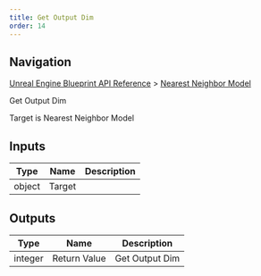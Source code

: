 ```yaml
---
title: Get Output Dim
order: 14
---
```

## Navigation

[Unreal Engine Blueprint API Reference](https://dev.epicgames.com/documentation/en-us/unreal-engine/BlueprintAPI) > [Nearest Neighbor Model](https://dev.epicgames.com/documentation/en-us/unreal-engine/BlueprintAPI/NearestNeighborModel)

Get Output Dim

Target is Nearest Neighbor Model

## Inputs

| Type | Name | Description |
| --- | --- | --- |
| object | Target |  |

## Outputs

| Type | Name | Description |
| --- | --- | --- |
| integer | Return Value | Get Output Dim |

